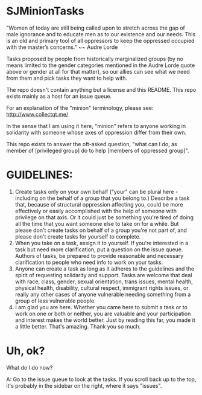 SJMinionTasks
=========
"Women of today are still being called upon to stretch across the gap of male ignorance and to educate men as to our existence and our needs. This is an old and primary tool of all oppressors to keep the oppressed occupied with the master’s concerns."
~~ Audre Lorde

Tasks proposed by people from historically marginalized groups (by no means limited to the gender categories mentioned in the Audre Lorde quote above or gender at all for that matter), so our allies can see what we need from them and pick tasks they want to help with.

The repo doesn't contain anything but a license and this README. This repo exists mainly as a host for an issue queue. 

For an explanation of the "minion" terminology, please see:
http://www.collectqt.me/

In the sense that I am using it here, "minion" refers to anyone working in solidarity with someone whose axes of oppression differ from their own.

This repo exists to answer the oft-asked question, "what can I do, as member of [privileged group] do to help [members of oppressed group]".

GUIDELINES:
=====

1. Create tasks only on your own behalf ("your" can be plural here - including on the behalf of a group that you belong to.) Describe a task that, because of structural oppression affecting you, could be more effectively or easily accomplished with the help of someone with privilege on that axis. Or it could just be something you're tired of doing all the time that you want someone else to take on for a while. But please don't create tasks on behalf of a group you're not part of, and please don't create tasks for yourself to complete. 
2. When you take on a task, assign it to yourself. If you're interested in a task but need more clarification, put a question on the issue queue. Authors of tasks, be prepared to provide reasonable and necessary clarification to people who need info to work on your tasks.
3. Anyone can create a task as long as it adheres to the guidelines and the spirit of requesting solidarity and support. Tasks are welcome that deal with race, class, gender, sexual orientation, trans issues, mental health, physical health, disability, cultural respect, immigrant rights issues, or really any other cases of anyone vulnerable needing something from a group of less vulnerable people.
4. I am glad you are here. Whether you came here to submit a task or to work on one or both or neither, you are valuable and your participation and interest makes the world better. Just by reading this far, you made it a little better. That's amazing. Thank you so much.

Uh, ok?
=====

What do I do now?

A: Go to the issue queue to look at the tasks. If you scroll back up to the top, it's probably in the sidebar on the right, where it says "issues".
